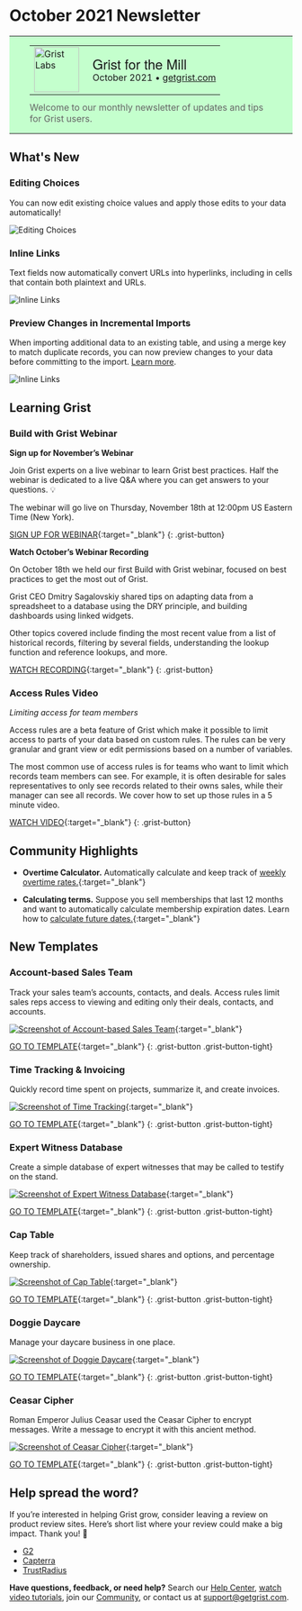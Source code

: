 # October 2021 Newsletter

<style>
  /* restore some poorly overridden defaults */
  .newsletter-header .table {
    background-color: initial;
    border: initial;
  }
  .newsletter-header .table > tbody > tr > td {
    padding: initial;
    border: initial;
    vertical-align: initial;
  }
  .newsletter-header img.header-img {
    padding: initial;
    max-width: initial;
    display: initial;
    padding: initial;
    line-height: initial;
    background-color: initial;
    border: initial;
    border-radius: initial;
    margin: initial;
  }

  /* copy newsletter styles, with a prefix for sufficient specificity */
  .newsletter-header .header {
    border: none;
    padding: 0;
    margin: 0;
  }
  .newsletter-header table > tbody > tr > td.header-image {
    width: 80px;
    padding-right: 16px;
  }
  .newsletter-header table > tbody > tr > td.header-text {
    background-color: #c4ffcd;
    padding: 16px 36px;
  }
  .newsletter-header table.header-top {
    border: none;
    padding: 0;
    margin: 0;
    width: 100%;
  }
  .header-title {
    font-family: Helvetica Neue, Helvetica, Arial, sans-serif;
    font-size: 24px;
    line-height: 28px;
  }
  .header-month {
  }
  .header-welcome {
    margin-top: 12px;
    color: #666666;
  }
</style>
<div class="newsletter-header">
<table class="header" cellpadding="0" cellspacing="0" border="0"><tr>
  <td class="header-text">
    <table class="header-top"><tr>
      <td class="header-image">
        <a href="https://www.getgrist.com">
          <img class="header-img" src="/images/newsletters/2020-10/pumpkin-logo.png" width="80" height="80" alt="Grist Labs" border="0">
        </a>
      </td>
      <td class="header-top-text">
        <div class="header-title">Grist for the Mill</div>
        <div class="header-month">October 2021
          &#8226; <a href="https://www.getgrist.com/">getgrist.com</a></div>
      </td>
    </tr></table>
    <div class="header-welcome">
      Welcome to our monthly newsletter of updates and tips for Grist users.
    </div>
  </td>
</tr></table>
</div>

## What's New

### Editing Choices

You can now edit existing choice values and apply those edits to your data automatically!

![Editing Choices](../images/newsletters/2021-10/editing-choices.gif)

### Inline Links

Text fields now automatically convert URLs into hyperlinks, including in cells that contain both plaintext and URLs.

![Inline Links](../images/newsletters/2021-10/inline-links.png)

### Preview Changes in Incremental Imports

When importing additional data to an existing table, and using a merge key to match duplicate records, you can now preview changes to your data before committing to the import. [Learn more](/imports.md#updating-existing-records).

![Inline Links](../images/newsletters/2021-10/preview-import-changes.gif)

## Learning Grist

### Build with Grist Webinar

**Sign up for November’s Webinar**

Join Grist experts on a live webinar to learn Grist best practices. Half the webinar is dedicated to a live Q&A where you can get answers to your questions. 💡

The webinar will go live on Thursday, November 18th at 12:00pm US Eastern Time (New York).


[SIGN UP FOR WEBINAR](https://www.getgrist.com/learn-grist-webinar/){:target="\_blank"}
{: .grist-button}

**Watch October’s Webinar Recording**

On October 18th we held our first Build with Grist webinar, focused on best practices to get the most out of Grist. 

Grist CEO Dmitry Sagalovskiy shared tips on adapting data from a spreadsheet to a database using the DRY principle, and building dashboards using linked widgets. 

Other topics covered include finding the most recent value from a list of historical records, filtering by several fields, understanding the lookup function and reference lookups, and more.

[WATCH RECORDING](https://www.youtube.com/watch?v=PpEs2S_0bGE){:target="\_blank"}
{: .grist-button}

### Access Rules Video

*Limiting access for team members*

Access rules are a beta feature of Grist which make it possible to limit access to parts of your data based on custom rules. The rules can be very granular and grant view or edit permissions based on a number of variables.

The most common use of access rules is for teams who want to limit which records team members can see. For example, it is often desirable for sales representatives to only see records related to their owns sales, while their manager can see all records. We cover how to set up those rules in a 5 minute video.

[WATCH VIDEO](https://youtu.be/ZL3rHdAZzfY){:target="\_blank"}
{: .grist-button}

## Community Highlights

* **Overtime Calculator.** Automatically calculate and keep track of [weekly overtime rates.](https://community.getgrist.com/t/over-time-calculator/){:target="\_blank"} 

* **Calculating terms.** Suppose you sell memberships that last 12 months and want to automatically calculate membership expiration dates. Learn how to [calculate future dates.](https://community.getgrist.com/t/what-formula-do-i-use-to-calculate-a-12-month-term-eg-enter-date-into-cell-1-and-then-cell-2-calculates-a-date-12-months-on/){:target="\_blank"}

## New Templates

### Account-based Sales Team

Track your sales team’s accounts, contacts, and deals. Access rules limit sales reps access to viewing and editing only their deals, contacts, and accounts.

[![Screenshot of Account-based Sales Team](../images/newsletters/2021-10/account-based-sales-team.png)](https://templates.getgrist.com/38Dz6nMtzvwC/Account-based-Sales-Team){:target="\_blank"}

[GO TO TEMPLATE](https://templates.getgrist.com/38Dz6nMtzvwC/Account-based-Sales-Team){:target="\_blank"}
{: .grist-button .grist-button-tight}

### Time Tracking & Invoicing

Quickly record time spent on projects, summarize it, and create invoices.

[![Screenshot of Time Tracking](../images/newsletters/2021-10/time-tracking.png)](https://templates.getgrist.com/bReAxyLmzmEQ/Tracking-Time-Invoicing){:target="\_blank"}

[GO TO TEMPLATE](https://templates.getgrist.com/bReAxyLmzmEQ/Tracking-Time-Invoicing){:target="\_blank"}
{: .grist-button .grist-button-tight}

### Expert Witness Database

Create a simple database of expert witnesses that may be called to testify on the stand.

[![Screenshot of Expert Witness Database](../images/newsletters/2021-10/expert-witness-database.png)](https://templates.getgrist.com/pwGTfus26ck8/Expert-Witness-Database/){:target="\_blank"}

[GO TO TEMPLATE](https://templates.getgrist.com/pwGTfus26ck8/Expert-Witness-Database/){:target="\_blank"}
{: .grist-button .grist-button-tight}

### Cap Table

Keep track of shareholders, issued shares and options, and percentage ownership.

[![Screenshot of Cap Table](../images/newsletters/2021-10/cap-table.png)](https://templates.getgrist.com/iXggjrCPHut9/Cap-Table){:target="\_blank"}

[GO TO TEMPLATE](https://templates.getgrist.com/iXggjrCPHut9/Cap-Table){:target="\_blank"}
{: .grist-button .grist-button-tight}

### Doggie Daycare

Manage your daycare business in one place.

[![Screenshot of Doggie Daycare](../images/newsletters/2021-10/doggie-daycare.png)](https://templates.getgrist.com/vAcfEKLQf3YF/Doggie-Daycare/){:target="\_blank"}

[GO TO TEMPLATE](https://templates.getgrist.com/vAcfEKLQf3YF/Doggie-Daycare/){:target="\_blank"}
{: .grist-button .grist-button-tight}

### Ceasar Cipher

Roman Emperor Julius Ceasar used the Ceasar Cipher to encrypt messages. Write a message to encrypt it with this ancient method.

[![Screenshot of Ceasar Cipher](../images/newsletters/2021-10/ceasar-cipher.png)](https://templates.getgrist.com/n2se5cBJty1G/Caesar-Cipher-Fun/){:target="\_blank"}

[GO TO TEMPLATE](https://templates.getgrist.com/n2se5cBJty1G/Caesar-Cipher-Fun/){:target="\_blank"}
{: .grist-button .grist-button-tight}

## Help spread the word?
If you’re interested in helping Grist grow, consider leaving a review on product review sites. Here’s  short list where your review could make a big impact. Thank you! 🙏


* [G2](https://www.g2.com/products/grist/)
* [Capterra](https://www.capterra.com/p/232821/Grist/)
* [TrustRadius](https://www.trustradius.com/products/grist/)

**Have questions, feedback, or need help?** Search our [Help Center](../index.md), [watch video
tutorials](https://www.youtube.com/channel/UCx0ioQrrC-bIrkmZ7ZULr0g/playlists), join our
[Community](https://community.getgrist.com), or contact us at <support@getgrist.com>.